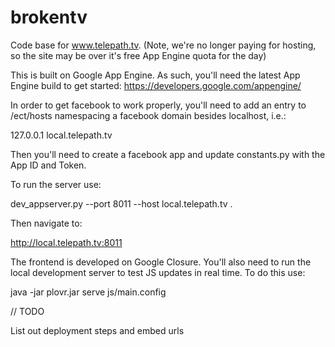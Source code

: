 brokentv
========

Code base for www.telepath.tv. (Note, we're no longer paying for hosting, so the site may be over it's free App Engine quota for the day)

This is built on Google App Engine. As such, you'll need the latest App Engine build to get started: https://developers.google.com/appengine/

In order to get facebook to work properly, you'll need to add an entry to /ect/hosts namespacing a facebook domain besides localhost, i.e.:

127.0.0.1       local.telepath.tv

Then you'll need to create a facebook app and update constants.py with the App ID and Token.

To run the server use:

dev_appserver.py --port 8011 --host local.telepath.tv .

Then navigate to:

http://local.telepath.tv:8011

The frontend is developed on Google Closure. You'll also need to run the local development server to test JS updates in real time. To do this use:

java -jar plovr.jar serve js/main.config


// TODO

List out deployment steps and embed urls

